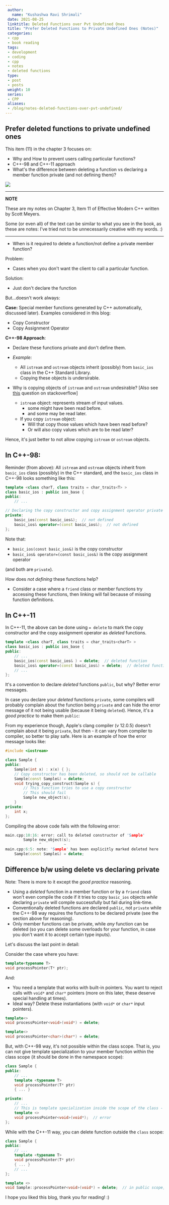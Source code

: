 ```yaml
---
 author:
   name: "Kushashwa Ravi Shrimali"
 date: 2021-08-25
 linktitle: Deleted Functions over Pvt Undefined Ones
 title: "Prefer Deleted Functions to Private Undefined Ones (Notes)"
 categories:
 - cpp
 - book reading
 tags:
 - development
 - coding
 - cpp
 - notes
 - deleted functions
 type:
 - post
 - posts
 weight: 10
 series:
 - CPP
 aliases:
 - /blog/notes-deleted-functions-over-pvt-undefined/
---
```


## Prefer deleted functions to private undefined ones

This item (11) in the chapter 3 focuses on:

* Why and How to prevent users calling particular functions?
* C++-98 and C++-11 approach
* What's the difference between deleting a function vs declaring a member function private (and not defining them)?

![](https://raw.githubusercontent.com/krshrimali/blog/main/assets/cover-images/Item-11-Notes.png)

---
**NOTE**

These are my notes on Chapter 3, Item 11 of Effective Modern C++ written by Scott Meyers.

Some (or even all) of the text can be similar to what you see in the book, as these are notes: I've tried not to be unnecessarily creative with my words. :)

---

* When is it required to delete a function/not define a private member function?

Problem:

- Cases when you don't want the client to call a particular function.

Solution:

- Just don't declare the function

But...doesn't work always:

**Case:** Special member functions generated by C++ automatically, discussed later). Examples considered in this blog:

* Copy Constructor
* Copy Assignment Operator

**C++-98 Approach**:

* Declare these functions private and don't define them.
* _Example:_
    * All `istream` and `ostream` objects inherit (possibly) from `basic_ios` class in the C++ Standard Library.
    * Copying these objects is undersirable.

* Why is copying objects of `istream` and `ostream` undesirable? [Also see [this](https://stackoverflow.com/questions/8785730/cannot-assign-or-copy-iostream-object) question on stackoverflow]
    - `istream` object: represents stream of input values.
        - some might have been read before.
        - and some may be read later.
    - If you copy `istream` object:
        - Will that copy those values which have been read before?
        - Or will also copy values which are to be read later?

Hence, it's just better to not allow copying `istream` or `ostream` objects.

## In C++-98:

Reminder (from above): All `istream` and `ostream` objects inherit from `basic_ios` class (possibly) in the C++ standard, and the `basic_ios` class in C++-98 looks something like this:

```cpp
template <class charT, class traits = char_traits<T> >
class basic_ios : public ios_base {
public:
    // ...

// Declaring the copy constructor and copy assignment operator private prohibits clients from calling them
private:
    basic_ios(const basic_ios&);  // not defined
    basic_ios& operator=(const basic_ios&);  // not defined
};
```

Note that:

* `basic_ios(const basic_ios&)` is the copy constructor
* `basic_ios& operator=(const basic_ios&)` is the copy assignment operator

(and both are `private`).

How does _not defining_ these functions help?

- Consider a case where a `friend` class or member functions try accessing these functions, then linking will fail because of missing function definitions.

## In C++-11

In C++-11, the above can be done using `= delete` to mark the copy constructor and the copy assignment operator as _deleted_ functions.

```cpp
template <class charT, class traits = char_traits<charT> >
class basic_ios : public ios_base {
public:
    // ...
    basic_ios(const basic_ios& ) = delete;  // deleted function
    basic_ios& operator=(const basic_ios&) = delete;  // deleted function
    // ...
};
```

It's a convention to declare _deleted_ functions `public`, but why? Better error messages.

In case you declare your _deleted_ functions `private`, some compilers will probably complain about the function being `private` and can hide the error message of it not being usable (because it being `deleted`). Hence, it's a _good practice_ to make them `public`:

From my experience though, Apple's clang compiler (v 12.0.5) doesn't complain about it being `private`, but then - it can vary from compiler to compiler, so better to play safe. Here is an example of how the error message looks like:

```cpp
#include <iostream>

class Sample {
public:
    Sample(int x) : x(x) { };
    // Copy constructor has been deleted, so should not be callable
    Sample(const Sample&) = delete;
    void trying_copy_construct(Sample s) {
        // This function tries to use a copy constructor
        // This should fail
        Sample new_object(s);
    }
private:
    int x;
};
```

Compiling the above code fails with the following error:

```cpp
main.cpp:10:16: error: call to deleted constructor of 'Sample'
        Sample new_object(s);
               ^          ~
main.cpp:6:5: note: 'Sample' has been explicitly marked deleted here
    Sample(const Sample&) = delete;
```

## Difference b/w using delete vs declaring private

Note: There is more to it except the _good practice_ reasoning.

- Using a _deleted_ function in a member function or by a `friend` class won't even compile the code if it tries to copy `basic_ios` objects _while_ declaring `private` will compile successfully but fail during link-time.
- Conventionally deleted functions are declared `public`, not `private` while the C++-98 way requires the functions to be declared private (see the section above for reasoning).
- Only member functions can be private, while _any_ function can be deleted (so you can delete some overloads for your function, in case you don't want it to accept certain type inputs).

Let's discuss the last point in detail:

Consider the case where you have:

```cpp
template<typename T>
void processPointer(T* ptr);
```

And:

- You need a template that works with built-in pointers. You want to reject calls with `void*` and `char*` pointers (more on this later, these deserve special handling at times).
- Ideal way? Delete these instantiations (with `void*` or `char*` input pointers).

```cpp
template<>
void processPointer<void>(void*) = delete;

template<>
void processPointer<char>(char*) = delete;
```

But, with C++-98 way, it's not possible within the class scope. That is, you can not give template specialization to your member function within the class scope (it should be done in the namespace scope):

```cpp
class Sample {
public:
    // ...
    template <typename T>
    void processPointer(T* ptr)
    { ... }

private:
    // ...
    // This is template specialization inside the scope of the class - not allowed
    template <>
    void processPointer<void>(void*);  // error
};
```

While with the C++-11 way, you can delete function outside the `class` scope:

```cpp
class Sample {
public:
    // ...
    template <typename T>
    void processPointer(T* ptr)
    { ... }
    // ...
};

template <>
void Sample::processPointer<void>(void*) = delete;  // in public scope, and deleted!
```

I hope you liked this blog, thank you for reading! :)
